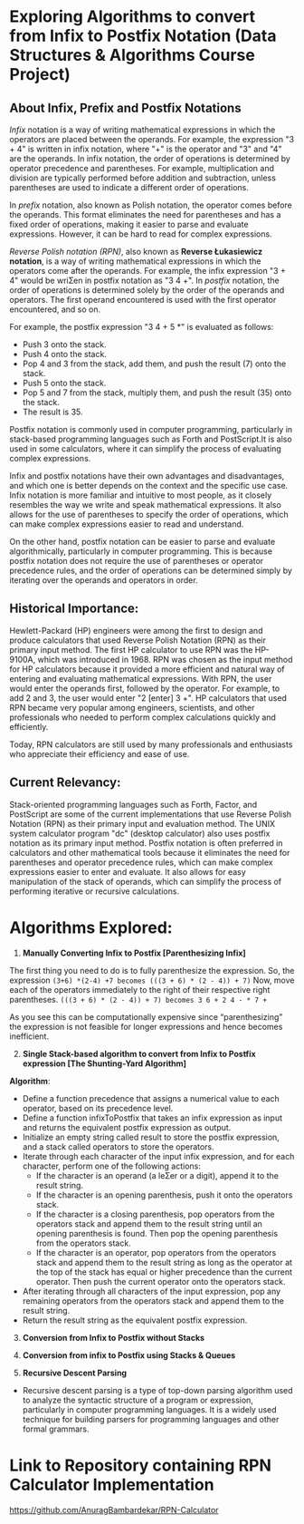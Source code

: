 # Exploring Algorithms to convert from Infix to Postfix Notation (Data Structures & Algorithms Course Project)

## About Infix, Prefix and Postfix Notations
*Infix* notation is a way of writing mathematical expressions in which the operators are placed between the operands. For example, the expression "3 + 4" is written in infix notation, where "+" is the operator and "3" and "4" are the operands. In infix notation, the order of operations is determined by operator precedence and parentheses. For example, multiplication and division are typically performed before addition and subtraction, unless parentheses are used to indicate a different order of operations.

In *prefix* notation, also known as Polish notation, the operator comes before the operands. This format eliminates the need for parentheses and has a fixed order of operations, making it easier to parse and evaluate expressions. However, it can be hard to read for complex expressions. 

*Reverse Polish notation (RPN)*, also known as **Reverse Łukasiewicz notation**, is a way of writing mathematical expressions in which the operators come after the operands. For example, the infix expression "3 + 4" would be wriƩen in postfix notation as "3 4 +". In *postfix* notation, the order of operations is determined solely by the order of the operands and operators. The first operand encountered is used with the first operator encountered, and so on. 

For example, the postfix expression "3 4 + 5 *" is evaluated as follows: 
- Push 3 onto the stack. 
- Push 4 onto the stack. 
- Pop 4 and 3 from the stack, add them, and push the result (7) onto the stack. 
- Push 5 onto the stack. 
- Pop 5 and 7 from the stack, multiply them, and push the result (35) onto the stack. 
- The result is 35. 

Postfix notation is commonly used in computer programming, particularly in stack-based programming languages such as Forth and PostScript.It is also used in some calculators, where it can simplify the process of evaluating complex expressions.

Infix and postfix notations have their own advantages and disadvantages, and which one is better depends on the context and the specific use case. Infix notation is more familiar and intuitive to most people, as it closely resembles the way we write and speak mathematical expressions. It also allows for the use of parentheses to specify the order of operations, which can make complex expressions easier to read and understand. 

On the other hand, postfix notation can be easier to parse and evaluate algorithmically, particularly in computer programming. This is because postfix notation does not require the use of parentheses or operator precedence rules, and the order of operations can be determined simply by iterating over the operands and operators in order.

## Historical Importance: 

Hewlett-Packard (HP) engineers were among the first to design and produce calculators that used Reverse Polish Notation (RPN) as their primary input method. The first HP calculator to use RPN was the HP-9100A, which was introduced in 1968. RPN was chosen as the input method for HP calculators because it provided a more efficient and natural way of entering and evaluating mathematical expressions. With RPN, the user would enter the operands first, followed by the operator. For example, to add 2 and 3, the user would enter "2 [enter] 3 +". HP calculators that used RPN became very popular among engineers, scientists, and other professionals who needed to perform complex calculations quickly and efficiently. 

Today, RPN calculators are still used by many professionals and enthusiasts who appreciate their efficiency and ease of use. 

## Current Relevancy: 

Stack-oriented programming languages such as Forth, Factor, and PostScript are some of the current implementations that use Reverse Polish Notation (RPN) as their primary input and evaluation method. The UNIX system calculator program "dc" (desktop calculator) also uses postfix notation as its primary input method. Postfix notation is often preferred in calculators and other mathematical tools because it eliminates the need for parentheses and operator precedence rules, which can make complex expressions easier to enter and evaluate. It also allows for easy manipulation of the stack of operands, which can simplify the process of performing iterative or recursive calculations.

# Algorithms Explored:

1. **Manually Converting Infix to Postfix [Parenthesizing Infix]**

The first thing you need to do is to fully parenthesize the expression. So, the expression ```(3+6) *(2-4) +7 becomes (((3 + 6) * (2 - 4)) + 7)``` 
Now, move each of the operators immediately to the right of their respective right parentheses. 
```(((3 + 6) * (2 - 4)) + 7) becomes 3 6 + 2 4 - * 7 + ```

As you see this can be computationally expensive since “parenthesizing” the expression is not feasible for longer expressions and hence becomes inefficient. 

2. **Single Stack-based algorithm to convert from Infix to Postfix expression [The Shunting-Yard Algorithm]**

**Algorithm**:

- Define a function precedence that assigns a numerical value to each operator, based on its precedence level. 
- Define a function infixToPostfix that takes an infix expression as input and returns the equivalent postfix expression as output.
- Initialize an empty string called result to store the postfix expression, and a stack called operators to store the operators. 
- Iterate through each character of the input infix expression, and for each character, perform one of the following actions:
    - If the character is an operand (a leƩer or a digit), append it to the result string. 
    - If the character is an opening parenthesis, push it onto the operators stack. 
    - If the character is a closing parenthesis, pop operators from the operators stack and append them to the result string until an opening parenthesis is found. Then pop the opening parenthesis from the operators stack.
    - If the character is an operator, pop operators from the operators stack and append them to the result string as long as the operator at the top of the stack has equal or higher precedence than the current operator. Then push the current operator onto the operators stack.
- After iterating through all characters of the input expression, pop any remaining operators from the operators stack and append them to the result string.
- Return the result string as the equivalent postfix expression.

3. **Conversion from Infix to Postfix without Stacks**

4. **Conversion from infix to Postfix using Stacks & Queues**

5. **Recursive Descent Parsing**
- Recursive descent parsing is a type of top-down parsing algorithm used to analyze the syntactic structure of a program or expression, particularly in computer programming languages. It is a widely used technique for building parsers for programming languages and other formal grammars. 

# Link to Repository containing RPN Calculator Implementation

https://github.com/AnuragBambardekar/RPN-Calculator
